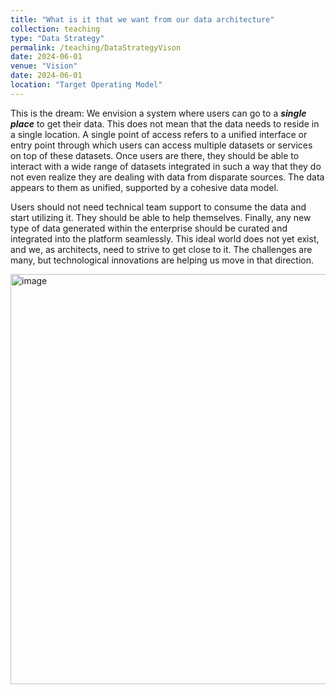 ```yaml
---
title: "What is it that we want from our data architecture"
collection: teaching
type: "Data Strategy"
permalink: /teaching/DataStrategyVison
date: 2024-06-01
venue: "Vision"
date: 2024-06-01
location: "Target Operating Model"
---
```



This is the dream: We envision a system where users can go to a ***single place*** to get their data. This does not mean that the data needs to reside in a single location. A single point of access refers to a unified interface or entry point through which users can access multiple datasets or services on top of these datasets. Once users are there, they should be able to interact with a wide range of datasets integrated in such a way that they do not even realize they are dealing with data from disparate sources. The data appears to them as unified, supported by a cohesive data model.

Users should not need technical team support to consume the data and start utilizing it. They should be able to help themselves. Finally, any new type of data generated within the enterprise should be curated and integrated into the platform seamlessly. This ideal world does not yet exist, and we, as architects, need to strive to get close to it. The challenges are many, but technological innovations are helping us move in that direction.

<img width="656" alt="image" src="https://github.com/user-attachments/assets/48f7edb6-94bb-4e2e-8179-983a63830bb8">

